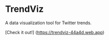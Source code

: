 # TrendViz
A data visualization tool for Twitter trends.

[Check it out!] (https://trendviz-44a4d.web.app)
